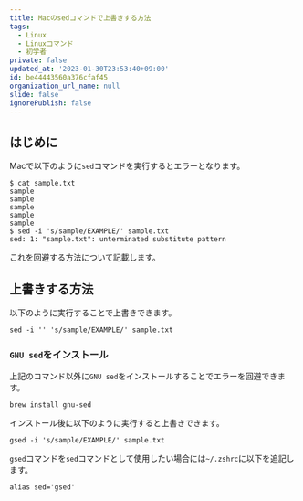 ```yaml
---
title: Macのsedコマンドで上書きする方法
tags:
  - Linux
  - Linuxコマンド
  - 初学者
private: false
updated_at: '2023-01-30T23:53:40+09:00'
id: be44443560a376cfaf45
organization_url_name: null
slide: false
ignorePublish: false
---
```

## はじめに

Macで以下のように`sed`コマンドを実行するとエラーとなります。  

```terminal
$ cat sample.txt
sample
sample
sample
sample
sample
$ sed -i 's/sample/EXAMPLE/' sample.txt
sed: 1: "sample.txt": unterminated substitute pattern
```

これを回避する方法について記載します。  

## 上書きする方法

以下のように実行することで上書きできます。

```terminal
sed -i '' 's/sample/EXAMPLE/' sample.txt
```

### `GNU sed`をインストール

上記のコマンド以外に`GNU sed`をインストールすることでエラーを回避できます。  

```terminal
brew install gnu-sed
```

インストール後に以下のように実行すると上書きできます。  

```terminal
gsed -i 's/sample/EXAMPLE/' sample.txt
```

`gsed`コマンドを`sed`コマンドとして使用したい場合には`~/.zshrc`に以下を追記します。  

```~/.zshrc
alias sed='gsed'
```

